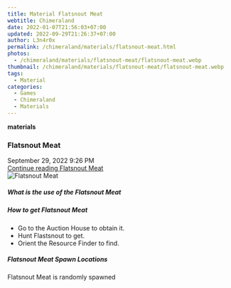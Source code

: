 ```yaml
---
title: Material Flatsnout Meat
webtitle: Chimeraland
date: 2022-01-07T21:56:03+07:00
updated: 2022-09-29T21:26:37+07:00
author: L3n4r0x
permalink: /chimeraland/materials/flatsnout-meat.html
photos:
  - /chimeraland/materials/flatsnout-meat/flatsnout-meat.webp
thumbnail: /chimeraland/materials/flatsnout-meat/flatsnout-meat.webp
tags:
  - Material
categories:
  - Games
  - Chimeraland
  - Materials
---
```


<section id="bootstrap-wrapper">
  <link
    rel="stylesheet"
    href="https://cdn.statically.io/gh/dimaslanjaka/Web-Manajemen/40ac3225/css/bootstrap-4.5-wrapper.css"
  />
  <div
    class="row g-0 border rounded overflow-hidden flex-md-row mb-4 shadow-sm position-relative"
  >
    <div class="col p-4 d-flex flex-column position-static">
      <strong class="d-inline-block mb-2 text-success">materials</strong>
      <h3 class="mb-0">Flatsnout Meat</h3>
      <div class="mb-1 text-muted">September 29, 2022 9:26 PM</div>
      <a href="#" class="stretched-link d-none"
        >Continue reading Flatsnout Meat</a
      >
    </div>
    <div class="col-auto d-none d-lg-block">
      <img
        src="/chimeraland/materials/flatsnout-meat/flatsnout-meat.webp"
        alt="Flatsnout Meat"
      />
    </div>
  </div>
  <div class="row">
    <div class="col-lg-6 col-12 mb-2">
      <div class="card">
        <div class="card-body">
          <h5 class="card-title">What is the use of the Flatsnout Meat</h5>
          <div class="card-text"><ul></ul></div>
        </div>
      </div>
    </div>
    <div class="col-lg-6 col-12 mb-2">
      <div class="card">
        <div class="card-body">
          <h5 class="card-title">How to get Flatsnout Meat</h5>
          <div class="card-text">
            <ul>
              <li>Go to the Auction House to obtain it.</li>
              <li>Hunt Flastsnout to get.</li>
              <li>Orient the Resource Finder to find.</li>
            </ul>
          </div>
        </div>
      </div>
    </div>
    <div class="col-12 mb-2">
      <h5>Flatsnout Meat Spawn Locations</h5>
      <p>Flatsnout Meat is randomly spawned</p>
    </div>
  </div>
</section>